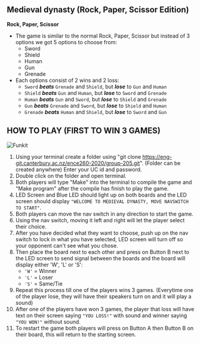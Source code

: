 ## Medieval dynasty (Rock, Paper, Scissor Edition)
**Rock, Paper, Scissor**
- The game is similar to the normal Rock, Paper, Scissor but instead 
of 3 options we got 5 options to choose from:
  - Sword
  - Shield
  - Human
  - Gun
  - Grenade
- Each options consist of 2 wins and 2 loss:
  - `Sword` ***beats*** `Grenade` and `Shield`, but ***lose*** to `Gun` and `Human`
  - `Shield` ***beats*** `Gun` and `Human`, but ***lose*** to `Sword` and `Grenade`
  - `Human` ***beats*** `Gun` and `Sword`, but ***lose*** to `Shield` and `Grenade`
  - `Gun` ***beats*** `Grenade` and `Sword`, but ***lose*** to `Shield` and `Human`
  - `Grenade` ***beats*** `Human` and `Shield`, but ***lose*** to `Sword` and `Gun`

## HOW TO PLAY (FIRST TO WIN 3 GAMES)
![Funkit](/uploads/49118eeb09db0da9e853500c14962bec/Funkit.jpg)
1.  Using your terminal create a folder using "git clone https://eng-git.canterbury.ac.nz/ence260-2020/group-205.git". (Folder can be created anywhere) Enter your UC id and password.
2.  Double click on the folder and open terminal.
3.  Both players will type "Make" into the terminal to compile the game and "Make program" after the compile has finish to play the game.
4.  LED Screen and Blue LED should light up on both boards and the LED screen should display `"WELCOME TO MEDIEVAL DYNASTY, MOVE NAVSWITCH TO START"`.
5.  Both players can move the nav switch in any direction to start the game. 
6.  Using the nav switch, moving it left and right will let the player select their choice.
7.  After you have decided what they want to choose, push up on the nav switch to lock in what you have selected, LED screen will turn off so your opponent can't see what you chose.
8.  Then place the board next to each other and press on Button B next to the LED screen to send signal between the boards and the board will display either 'W', 'L' or 'S':
    - `'W'` = Winner
    - `'L'` = Loser
    - `'S'` = Same/Tie
9. Repeat this process till one of the players wins 3 games. (Everytime one of the player lose, they will have their speakers turn on and it will play a sound)
10. After one of the players have won 3 games, the player that loss will have text on their screen saying `"YOU LOSS!"` with sound and winner saying `"YOU WON!"` without sound.
11. To restart the game both players will press on Button A then Button B on their board, this will return to the starting screen.

